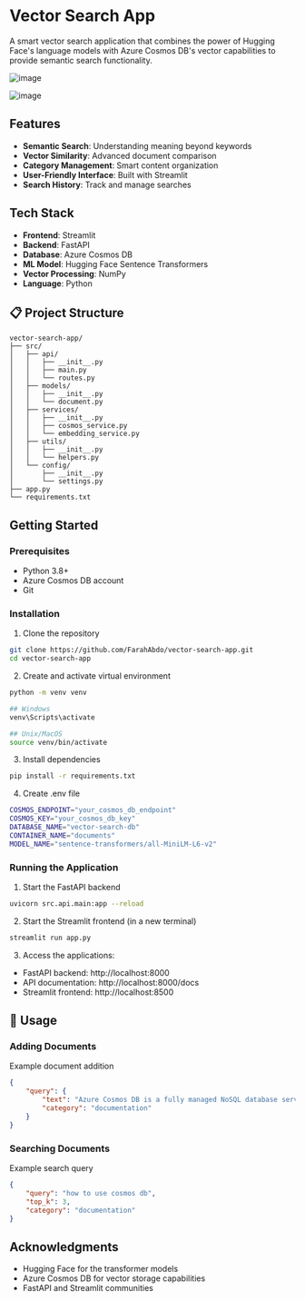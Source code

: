 # Vector Search App

A smart vector search application that combines the power of Hugging Face's language models with Azure Cosmos DB's vector capabilities to provide semantic search functionality.

![image](https://github.com/user-attachments/assets/76ed5248-bdf3-4ee0-8ec2-c4aa323fda57)

![image](https://github.com/user-attachments/assets/8b3187ed-2d9f-4b09-a422-19152662b437)


## Features

- **Semantic Search**: Understanding meaning beyond keywords
- **Vector Similarity**: Advanced document comparison
- **Category Management**: Smart content organization
- **User-Friendly Interface**: Built with Streamlit
- **Search History**: Track and manage searches

## Tech Stack

- **Frontend**: Streamlit
- **Backend**: FastAPI
- **Database**: Azure Cosmos DB
- **ML Model**: Hugging Face Sentence Transformers
- **Vector Processing**: NumPy
- **Language**: Python

## 📋 Project Structure
```vbnet
vector-search-app/
├── src/
│   ├── api/
│   │   ├── __init__.py
│   │   ├── main.py
│   │   └── routes.py
│   ├── models/
│   │   ├── __init__.py
│   │   └── document.py
│   ├── services/
│   │   ├── __init__.py
│   │   ├── cosmos_service.py
│   │   └── embedding_service.py
│   ├── utils/
│   │   ├── __init__.py
│   │   └── helpers.py
│   └── config/
│       ├── __init__.py
│       └── settings.py
├── app.py
└── requirements.txt
```

## Getting Started

### Prerequisites

- Python 3.8+
- Azure Cosmos DB account
- Git

### Installation

1. Clone the repository
```bash
git clone https://github.com/FarahAbdo/vector-search-app.git
cd vector-search-app
```


2. Create and activate virtual environment
```bash
python -m venv venv

## Windows
venv\Scripts\activate

## Unix/MacOS
source venv/bin/activate
```


3. Install dependencies
```bash
pip install -r requirements.txt
```


4. Create .env file
```bash
COSMOS_ENDPOINT="your_cosmos_db_endpoint"
COSMOS_KEY="your_cosmos_db_key"
DATABASE_NAME="vector-search-db"
CONTAINER_NAME="documents"
MODEL_NAME="sentence-transformers/all-MiniLM-L6-v2"
```


### Running the Application

1. Start the FastAPI backend
```bash
uvicorn src.api.main:app --reload
```


2. Start the Streamlit frontend (in a new terminal)
```bash
streamlit run app.py
```


3. Access the applications:
- FastAPI backend: http://localhost:8000
- API documentation: http://localhost:8000/docs
- Streamlit frontend: http://localhost:8500

## 📝 Usage

### Adding Documents
Example document addition
```json
{
    "query": {
        "text": "Azure Cosmos DB is a fully managed NoSQL database service",
        "category": "documentation"
    }
}
```

### Searching Documents
Example search query
```json
{
    "query": "how to use cosmos db",
    "top_k": 3,
    "category": "documentation"
}
```

##  Acknowledgments

- Hugging Face for the transformer models
- Azure Cosmos DB for vector storage capabilities
- FastAPI and Streamlit communities

